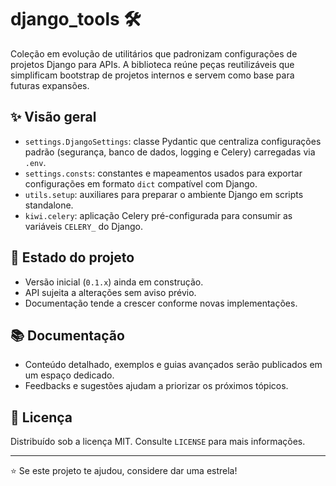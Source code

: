 # django_tools 🛠️

Coleção em evolução de utilitários que padronizam configurações de projetos Django para APIs. A biblioteca reúne peças reutilizáveis que simplificam bootstrap de projetos internos e servem como base para futuras expansões.

## ✨ Visão geral

- `settings.DjangoSettings`: classe Pydantic que centraliza configurações padrão (segurança, banco de dados, logging e Celery) carregadas via `.env`.
- `settings.consts`: constantes e mapeamentos usados para exportar configurações em formato `dict` compatível com Django.
- `utils.setup`: auxiliares para preparar o ambiente Django em scripts standalone.
- `kiwi.celery`: aplicação Celery pré-configurada para consumir as variáveis `CELERY_` do Django.

## 🚧 Estado do projeto

- Versão inicial (`0.1.x`) ainda em construção.
- API sujeita a alterações sem aviso prévio.
- Documentação tende a crescer conforme novas implementações.

## 📚 Documentação

- Conteúdo detalhado, exemplos e guias avançados serão publicados em um espaço dedicado.
- Feedbacks e sugestões ajudam a priorizar os próximos tópicos.

## 📝 Licença

Distribuído sob a licença MIT. Consulte `LICENSE` para mais informações.

---

⭐ Se este projeto te ajudou, considere dar uma estrela!
